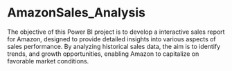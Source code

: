 # AmazonSales_Analysis
The objective of this Power BI project is to develop a interactive sales report for Amazon, designed to provide detailed insights into various aspects of sales performance. By analyzing historical sales data, the aim is to identify trends, and growth opportunities, enabling Amazon to capitalize on favorable market conditions.
